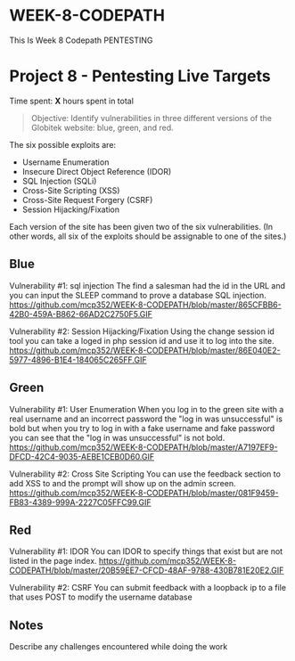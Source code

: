 # WEEK-8-CODEPATH
This Is Week 8 Codepath PENTESTING
# Project 8 - Pentesting Live Targets

Time spent: **X** hours spent in total

> Objective: Identify vulnerabilities in three different versions of the Globitek website: blue, green, and red.

The six possible exploits are:
* Username Enumeration
* Insecure Direct Object Reference (IDOR)
* SQL Injection (SQLi)
* Cross-Site Scripting (XSS)
* Cross-Site Request Forgery (CSRF)
* Session Hijacking/Fixation

Each version of the site has been given two of the six vulnerabilities. (In other words, all six of the exploits should be assignable to one of the sites.)

## Blue

Vulnerability #1: sql injection
The find a salesman had the id in the URL and you can input the SLEEP command to prove a database SQL injection.
https://github.com/mcp352/WEEK-8-CODEPATH/blob/master/865CFBB6-42B0-459A-B862-66AD2C2750F5.GIF

Vulnerability #2: Session Hijacking/Fixation
Using the change session id tool you can take a loged in php session id and use it to log into the site.
https://github.com/mcp352/WEEK-8-CODEPATH/blob/master/86E040E2-5977-4896-B1E4-184065C265FF.GIF



## Green

Vulnerability #1: User Enumeration
When you log in to the green site with a real username and an incorrect password the "log in was unsuccessful" is bold but when you try to log in with a fake username and fake password you can see that the "log in was unsuccessful" is not bold.
https://github.com/mcp352/WEEK-8-CODEPATH/blob/master/A7197EF9-DFCD-42C4-9035-AEBE1CEB0D60.GIF

Vulnerability #2: Cross Site Scripting
You can use the feedback section to add XSS to and the prompt will show up on the admin screen.
https://github.com/mcp352/WEEK-8-CODEPATH/blob/master/081F9459-FB83-4389-999A-2227C05FFC99.GIF



## Red

Vulnerability #1: IDOR
You can IDOR to specify things that exist but are not listed in the page index.
https://github.com/mcp352/WEEK-8-CODEPATH/blob/master/20B59EE7-CFCD-48AF-9788-430B781E20E2.GIF

Vulnerability #2: CSRF
You can submit feedback with a loopback ip to a file that uses POST to modify the username database


## Notes

Describe any challenges encountered while doing the work
